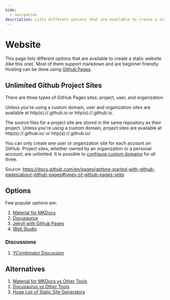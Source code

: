 ```yaml
---
hide:
  - navigation
description: Lists different options that are available to create a static website using markdown.
---
```

# Website
This page lists different options that are available to create a static website (like this one). Most of them support markdown and are beginner friendly. Hosting can be done using [Github Pages](https://pages.github.com/).

## Unlimited Github Project Sites
There are three types of GitHub Pages sites: project, user, and organization.

Unless you're using a custom domain, user and organization sites are available at http(s)://<username>.github.io or http(s)://<organization>.github.io.

The source files for a project site are stored in the same repository as their project. Unless you're using a custom domain, project sites are available at http(s)://<username>.github.io/<repository> or http(s)://<organization>.github.io/<repository>

You can only create one user or organization site for each account on GitHub. Project sites, whether owned by an organization or a personal account, are unlimited. It is possible to [configure custom domains](https://docs.github.com/en/pages/configuring-a-custom-domain-for-your-github-pages-site/about-custom-domains-and-github-pages) for all three.

Source: https://docs.github.com/en/pages/getting-started-with-github-pages/about-github-pages#types-of-github-pages-sites

## Options
Few popular options are:

1. [Material for MKDocs](https://squidfunk.github.io/mkdocs-material/)
2. [Docusaurus](https://docusaurus.io/)
3. [Jekyll with Github Pages](https://docs.github.com/en/pages/setting-up-a-github-pages-site-with-jekyll)
4. [Web Studio](https://webstudio.is/)

### Discussions
1. [YCombinator Discussion](Chttps://news.ycombinator.com/item?id=36529880])

## Alternatives
1. [Material for MKDocs vs Other Tools](https://squidfunk.github.io/mkdocs-material/alternatives/)
2. [Docusaurus vs Other Tools](https://docusaurus.io/docs#comparison-with-other-tools)
3. [Huge List of Static Site Generators](https://github.com/myles/awesome-static-generators)


